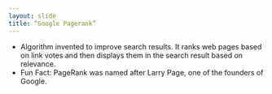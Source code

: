 ```yaml
---
layout: slide
title: “Google Pagerank”
---
```

* Algorithm invented to improve search results. It ranks web pages based on link votes and then displays them in the search result based on relevance.
* Fun Fact: PageRank was named after Larry Page, one of the founders of Google.
